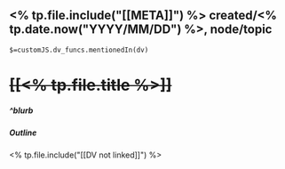 <% tp.file.include("[[META]]") %> created/<% tp.date.now("YYYY/MM/DD") %>, node/topic
---
`$=customJS.dv_funcs.mentionedIn(dv)`

# <s class="topic-title">[[<% tp.file.title %>]]</s>

##### ^blurb



##### Outline



<% tp.file.include("[[DV not linked]]") %>
